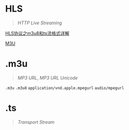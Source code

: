 
# HLS

> *HTTP Live Streaming*

[HLS协议之m3u8和ts流格式详解](https://www.cnblogs.com/mq0036/p/14961793.html)

[M3U](https://en.wikipedia.org/wiki/M3U#M3U8)

# .m3u

> *MP3 URL*, *MP3 URL Unicode*

`.m3u`
`.m3u8`
`application/vnd.apple.mpegurl`
`audio/mpegurl`

# .ts

> *Transport Stream*